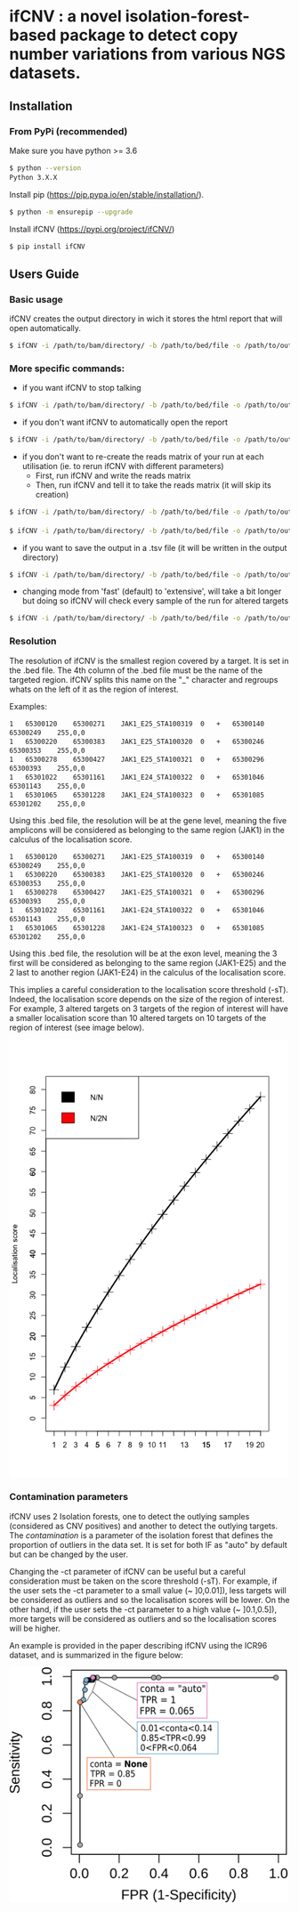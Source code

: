 # ifCNV : a novel isolation-forest-based package to detect copy number variations from various NGS datasets.

## Installation

### From PyPi (recommended)

Make sure you have python >= 3.6

```sh
$ python --version
Python 3.X.X
```

Install pip (https://pip.pypa.io/en/stable/installation/).

```sh
$ python -m ensurepip --upgrade
```

Install ifCNV (https://pypi.org/project/ifCNV/)

```sh
$ pip install ifCNV
```

## Users Guide

### Basic usage

ifCNV creates the output directory in wich it stores the html report that will open automatically.

```sh
$ ifCNV -i /path/to/bam/directory/ -b /path/to/bed/file -o /path/to/output/directory/
```

### More specific commands:

- if you want ifCNV to stop talking
```sh
$ ifCNV -i /path/to/bam/directory/ -b /path/to/bed/file -o /path/to/output/directory/ -v ''
```
- if you don't want ifCNV to automatically open the report
```sh
$ ifCNV -i /path/to/bam/directory/ -b /path/to/bed/file -o /path/to/output/directory/ -a ''
```
- if you don't want to re-create the reads matrix of your run at each utilisation (ie. to rerun ifCNV with different parameters)
  - First, run ifCNV and write the reads matrix
  - Then, run ifCNV and tell it to take the reads matrix (it will skip its creation)

```sh
$ ifCNV -i /path/to/bam/directory/ -b /path/to/bed/file -o /path/to/output/directory/ -rm /path/to/readsMatrix/file

$ ifCNV -i /path/to/bam/directory/ -b /path/to/bed/file -o /path/to/output/directory/ -s /path/to/readsMatrix/file
```
- if you want to save the output in a .tsv file (it will be written in the output directory)
```sh
$ ifCNV -i /path/to/bam/directory/ -b /path/to/bed/file -o /path/to/output/directory/ -sv True
```
- changing mode from 'fast' (default) to 'extensive', will take a bit longer but doing so ifCNV will check every sample of the run for altered targets
```sh
$ ifCNV -i /path/to/bam/directory/ -b /path/to/bed/file -o /path/to/output/directory/ -m 'extensive'
```

### Resolution

The resolution of ifCNV is the smallest region covered by a target. It is set in the .bed file. The 4th column of the .bed file must be the name of the targeted region. ifCNV splits this name on the "\_" character and regroups whats on the left of it as the region of interest. 

Examples:
```
1	65300120	65300271	JAK1_E25_STA100319	0	+	65300140	65300249	255,0,0
1	65300220	65300383	JAK1_E25_STA100320	0	+	65300246	65300353	255,0,0
1	65300278	65300427	JAK1_E25_STA100321	0	+	65300296	65300393	255,0,0
1	65301022	65301161	JAK1_E24_STA100322	0	+	65301046	65301143	255,0,0
1	65301065	65301228	JAK1_E24_STA100323	0	+	65301085	65301202	255,0,0
```
Using this .bed file, the resolution will be at the gene level, meaning the five amplicons will be considered as belonging to the same region (JAK1) in the calculus of the localisation score.

```
1	65300120	65300271	JAK1-E25_STA100319	0	+	65300140	65300249	255,0,0
1	65300220	65300383	JAK1-E25_STA100320	0	+	65300246	65300353	255,0,0
1	65300278	65300427	JAK1-E25_STA100321	0	+	65300296	65300393	255,0,0
1	65301022	65301161	JAK1-E24_STA100322	0	+	65301046	65301143	255,0,0
1	65301065	65301228	JAK1-E24_STA100323	0	+	65301085	65301202	255,0,0
```
Using this .bed file, the resolution will be at the exon level, meaning the 3 first will be considered as belonging to the same region (JAK1-E25) and the 2 last to another region (JAK1-E24) in the calculus of the localisation score.

This implies a careful consideration to the localisation score threshold (-sT). Indeed, the localisation score depends on the size of the region of interest. For example, 3 altered targets on 3 targets of the region of interest will have a smaller localisation score than 10 altered targets on 10 targets of the region of interest (see image below).

<img src="score_plot.png" alt="drawing" width="500"/>

### Contamination parameters

ifCNV uses 2 Isolation forests, one to detect the outlying samples (considered as CNV positives) and another to detect the outlying targets. The _contamination_ is a parameter of the isolation forest that defines the proportion of outliers in the data set. It is set for both IF as "auto" by default but can be changed by the user. 

Changing the -ct parameter of ifCNV can be useful but a careful consideration must be taken on the score threshold (-sT). For example, if the user sets the -ct parameter to a small value (\~ \]0,0.01\]), less targets will be considered as outliers and so the localisation scores will be lower. On the other hand, if the user sets the -ct parameter to a high value (\~ \]0.1,0.5\]), more targets will be considered as outliers and so the localisation scores will be higher.

An example is provided in the paper describing ifCNV using the ICR96 dataset, and is summarized in the figure below:

<img src="figure_5.jpg" alt="drawing" width="500"/>


